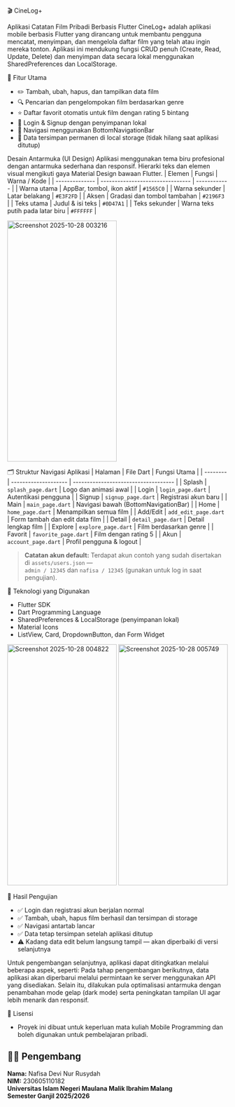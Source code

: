 🎬 CineLog+

Aplikasi Catatan Film Pribadi Berbasis Flutter
CineLog+ adalah aplikasi mobile berbasis Flutter yang dirancang untuk membantu pengguna mencatat, menyimpan, dan mengelola daftar film yang telah atau ingin mereka tonton.
Aplikasi ini mendukung fungsi CRUD penuh (Create, Read, Update, Delete) dan menyimpan data secara lokal menggunakan SharedPreferences dan LocalStorage.

🧩 Fitur Utama
- ✏️ Tambah, ubah, hapus, dan tampilkan data film
- 🔍 Pencarian dan pengelompokan film berdasarkan genre
- ⭐ Daftar favorit otomatis untuk film dengan rating 5 bintang
- 👤 Login & Signup dengan penyimpanan lokal
- 📱 Navigasi menggunakan BottomNavigationBar
- 💾 Data tersimpan permanen di local storage (tidak hilang saat aplikasi ditutup)

Desain Antarmuka (UI Design)
Aplikasi menggunakan tema biru profesional dengan antarmuka sederhana dan responsif.
Hierarki teks dan elemen visual mengikuti gaya Material Design bawaan Flutter.
| Elemen         | Fungsi                           | Warna / Kode |
| -------------- | -------------------------------- | ------------ |
| Warna utama    | AppBar, tombol, ikon aktif       | `#1565C0`    |
| Warna sekunder | Latar belakang                   | `#E3F2FD`    |
| Aksen          | Gradasi dan tombol tambahan      | `#2196F3`    |
| Teks utama     | Judul & isi teks                 | `#0D47A1`    |
| Teks sekunder  | Warna teks putih pada latar biru | `#FFFFFF`    |

<img width="250" height="550" alt="Screenshot 2025-10-28 003216" src="https://github.com/user-attachments/assets/1607f27f-8c35-41d9-bb6b-484b2bd2f94e" />



🗂️ Struktur Navigasi Aplikasi
| Halaman  | File Dart            | Fungsi Utama                         |
| -------- | -------------------- | ------------------------------------ |
| Splash   | `splash_page.dart`   | Logo dan animasi awal                |
| Login    | `login_page.dart`    | Autentikasi pengguna                 |
| Signup   | `signup_page.dart`   | Registrasi akun baru                 |
| Main     | `main_page.dart`     | Navigasi bawah (BottomNavigationBar) |
| Home     | `home_page.dart`     | Menampilkan semua film               |
| Add/Edit | `add_edit_page.dart` | Form tambah dan edit data film       |
| Detail   | `detail_page.dart`   | Detail lengkap film                  |
| Explore  | `explore_page.dart`  | Film berdasarkan genre               |
| Favorit  | `favorite_page.dart` | Film dengan rating 5                 |
| Akun     | `account_page.dart`  | Profil pengguna & logout             |

> **Catatan akun default:** Terdapat akun contoh yang sudah disertakan di `assets/users.json` —  
> `admin / 12345` dan `nafisa / 12345` (gunakan untuk log in saat pengujian).

🧠 Teknologi yang Digunakan
- Flutter SDK
- Dart Programming Language
- SharedPreferences & LocalStorage (penyimpanan lokal)
- Material Icons
- ListView, Card, DropdownButton, dan Form Widget
<img width="250" height="550" alt="Screenshot 2025-10-28 004822" src="https://github.com/user-attachments/assets/eb5c6790-1299-4b7b-8a13-3d4e1648a138" />
<img width="250" height="550" alt="Screenshot 2025-10-28 005749" src="https://github.com/user-attachments/assets/b976ba43-e7e2-4d21-bb46-5c1f07d24e4c" />

🧪 Hasil Pengujian
- ✅ Login dan registrasi akun berjalan normal
- ✅ Tambah, ubah, hapus film berhasil dan tersimpan di storage
- ✅ Navigasi antartab lancar
- ✅ Data tetap tersimpan setelah aplikasi ditutup
- ⚠️ Kadang data edit belum langsung tampil — akan diperbaiki di versi selanjutnya

Untuk pengembangan selanjutnya, aplikasi dapat ditingkatkan melalui beberapa aspek, 
seperti: Pada tahap pengembangan berikutnya, data aplikasi akan diperbarui melalui permintaan ke server menggunakan API yang disediakan. Selain itu, dilakukan pula optimalisasi antarmuka dengan penambahan mode gelap (dark mode) serta peningkatan tampilan UI agar lebih menarik dan responsif.  

📁 Lisensi
- Proyek ini dibuat untuk keperluan mata kuliah Mobile Programming dan boleh digunakan untuk pembelajaran pribadi.

## 👩‍💻 Pengembang
**Nama:** Nafisa Devi Nur Rusydah  
**NIM:** 230605110182    
**Universitas Islam Negeri Maulana Malik Ibrahim Malang**  
**Semester Ganjil 2025/2026**





